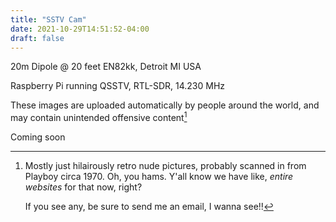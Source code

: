 ```yaml
---
title: "SSTV Cam"
date: 2021-10-29T14:51:52-04:00
draft: false
---
```


20m Dipole @ 20 feet EN82kk, Detroit MI USA

Raspberry Pi running QSSTV, RTL-SDR, 14.230 MHz


These images are uploaded automatically by people around the world, and may contain unintended offensive content[^1]



Coming soon



[^1]:Mostly just hilairously retro nude pictures, probably scanned in from Playboy circa 1970. Oh, you hams. Y'all know we have like, _entire websites_ for that now, right?


    If you see any, be sure to send me an email, I wanna see!!
